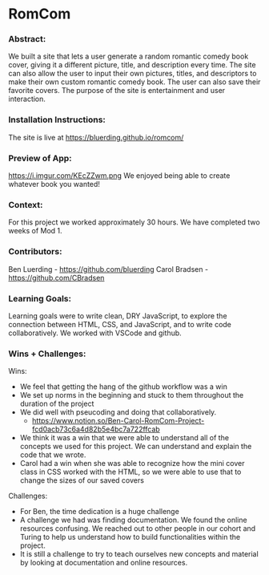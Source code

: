 # RomCom  

### Abstract:
[//]: <> (Briefly describe what you built and its features. What problem is the app solving? How does this application solve that problem?)
We built a site that lets a user generate a random romantic comedy book cover, giving it a different picture, title, and description every time. The site can also allow the user to input their own pictures, titles, and descriptors to make their own custom romantic comedy book. The user can also save their favorite covers. The purpose of the site is entertainment and user interaction.

### Installation Instructions:
[//]: <> (What steps does a person have to take to get your app cloned down and running?)
The site is live at https://bluerding.github.io/romcom/ 

### Preview of App:
[//]: <> (Provide ONE gif or screenshot of your application - choose the "coolest" piece of functionality to show off.)
https://i.imgur.com/KEcZZwm.png
We enjoyed being able to create whatever book you wanted!

### Context:
[//]: <> (Give some context for the project here. How long did you have to work on it? How far into the Turing program are you?)
For this project we worked approximately 30 hours. We have completed two weeks of Mod 1.

### Contributors:
[//]: <> (Who worked on this application? Link to their GitHubs.)
Ben Luerding - https://github.com/bluerding
Carol Bradsen - https://github.com/CBradsen
### Learning Goals:
[//]: <> (What were the learning goals of this project? What tech did you work with?)
Learning goals were to write clean, DRY JavaScript, to explore the connection between HTML, CSS, and JavaScript, and to write code collaboratively. We worked with VSCode and github.
### Wins + Challenges:
[//]: <> (What are 2-3 wins you have from this project? What were some challenges you faced - and how did you get over them?)
Wins:
- We feel that getting the hang of the github workflow was a win
- We set up norms in the beginning and stuck to them throughout the duration of the project
- We did well with pseucoding and doing that collaboratively.
    - https://www.notion.so/Ben-Carol-RomCom-Project-fcd0acb73c6a4d82b5e4bc7a722ffcab
- We think it was a win that we were able to understand all of the concepts we used for this project. We can understand and explain the code that we wrote.
- Carol had a win when she was able to recognize how the mini cover class in CSS worked with the HTML, so we were able to use that to change the sizes of our saved covers

Challenges:
- For Ben, the time dedication is a huge challenge
- A challenge we had was finding documentation. We found the online resources confusing. We reached out to other people in our cohort and Turing to help us understand how to build functionalities within the project.
- It is still a challenge to try to teach ourselves new concepts and material by looking at documentation and online resources.